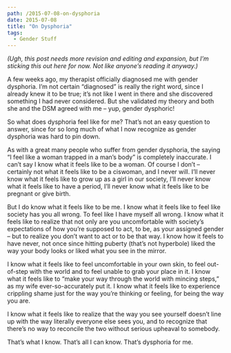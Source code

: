 ```yaml
---
path: /2015-07-08-on-dysphoria
date: 2015-07-08
title: "On Dysphoria"
tags:
  - Gender Stuff
---
```


_(Ugh, this post needs more revision and editing and expansion, but I’m sticking this out here for now. Not like anyone’s reading it anyway.)_

A few weeks ago, my therapist officially diagnosed me with gender dysphoria. I’m not certain “diagnosed” is really the right word, since I already knew it to be true; it’s not like I went in there and she discovered something I had never considered. But she validated my theory and both she and the DSM agreed with me – yup, gender dysphoric!

So what does dysphoria feel like for me? That’s not an easy question to answer, since for so long much of what I now recognize as gender dysphoria was hard to pin down.

As with a great many people who suffer from gender dysphoria, the saying “I feel like a woman trapped in a man’s body” is completely inaccurate. I can’t say I know what it feels like to be a woman. Of course I don’t – certainly not what it feels like to be a ciswoman, and I never will. I’ll never know what it feels like to grow up as a girl in our society, I’ll never know what it feels like to have a period, I’ll never know what it feels like to be pregnant or give birth.

But I do know what it feels like to be me. I know what it feels like to feel like society has you all wrong. To feel like I have myself all wrong. I know what it feels like to realize that not only are you uncomfortable with society’s expectations of how you’re supposed to act, to be, as your assigned gender – but to realize you don’t want to act or to be that way. I know how it feels to have never, not once since hitting puberty (that’s not hyperbole) liked the way your body looks or liked what you see in the mirror.

I know what it feels like to feel uncomfortable in your own skin, to feel out-of-step with the world and to feel unable to grab your place in it. I know what it feels like to “make your way through the world with mincing steps,” as my wife ever-so-accurately put it. I know what it feels like to experience crippling shame just for the way you’re thinking or feeling, for being the way you are.

I know what it feels like to realize that the way you see yourself doesn’t line up with the way literally everyone else sees you, and to recognize that there’s no way to reconcile the two without serious upheaval to somebody.

That’s what I know. That’s all I can know. That’s dysphoria for me.
